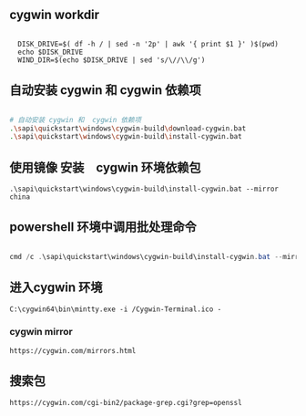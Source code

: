 ## cygwin workdir

```shell

  DISK_DRIVE=$( df -h / | sed -n '2p' | awk '{ print $1 }' )$(pwd)
  echo $DISK_DRIVE
  WIND_DIR=$(echo $DISK_DRIVE | sed 's/\//\\/g')

```

## 自动安装 cygwin 和  cygwin 依赖项

```bash

# 自动安装 cygwin 和  cygwin 依赖项
.\sapi\quickstart\windows\cygwin-build\download-cygwin.bat
.\sapi\quickstart\windows\cygwin-build\install-cygwin.bat
```

## 使用镜像 安装　cygwin 环境依赖包

```
.\sapi\quickstart\windows\cygwin-build\install-cygwin.bat --mirror china

```

## powershell 环境中调用批处理命令

```powershell

cmd /c .\sapi\quickstart\windows\cygwin-build\install-cygwin.bat --mirror china

```

## 进入cygwin 环境

```
C:\cygwin64\bin\mintty.exe -i /Cygwin-Terminal.ico -

```

### cygwin mirror

    https://cygwin.com/mirrors.html

## 搜索包

    https://cygwin.com/cgi-bin2/package-grep.cgi?grep=openssl


